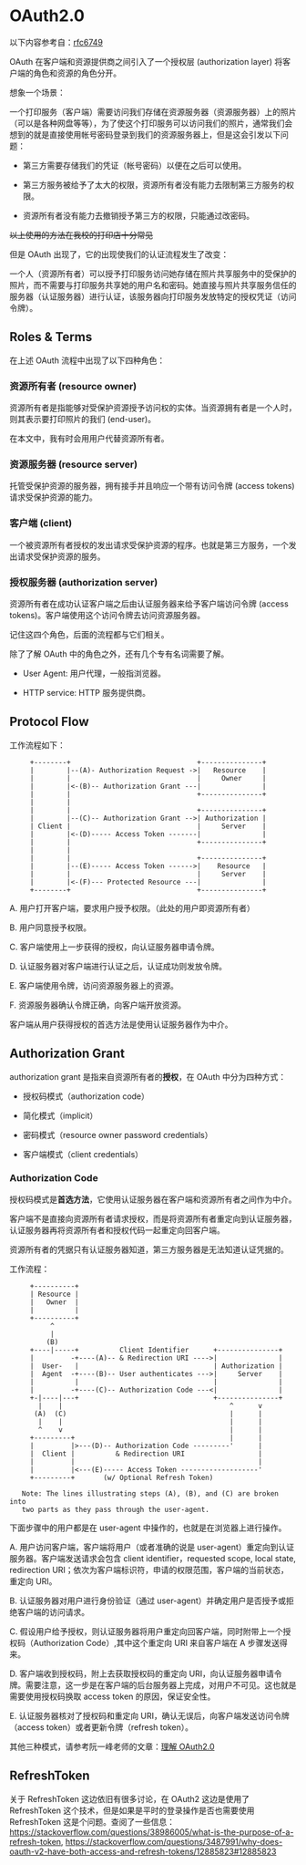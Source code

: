 # OAuth2.0

以下内容参考自：[rfc6749](https://datatracker.ietf.org/doc/html/rfc6749)

OAuth 在客户端和资源提供商之间引入了一个授权层 (authorization layer) 将客户端的角色和资源的角色分开。

想象一个场景：

一个打印服务（客户端）需要访问我们存储在资源服务器（资源服务器）上的照片（可以是各种网盘等等），为了使这个打印服务可以访问我们的照片，通常我们会想到的就是直接使用帐号密码登录到我们的资源服务器上，但是这会引发以下问题：

- 第三方需要存储我们的凭证（帐号密码）以便在之后可以使用。

- 第三方服务被给予了太大的权限，资源所有者没有能力去限制第三方服务的权限。

- 资源所有者没有能力去撤销授予第三方的权限，只能通过改密码。

~~以上使用的方法在我校的打印店十分常见~~

但是 OAuth 出现了，它的出现使我们的认证流程发生了改变：

一个人（资源所有者）可以授予打印服务访问她存储在照片共享服务中的受保护的照片，而不需要与打印服务共享她的用户名和密码。她直接与照片共享服务信任的服务器（认证服务器）进行认证，该服务器向打印服务发放特定的授权凭证（访问令牌）。

## Roles & Terms

在上述 OAuth 流程中出现了以下四种角色：

### 资源所有者 (resource owner)

资源所有者是指能够对受保护资源授予访问权的实体。当资源拥有者是一个人时，则其表示要打印照片的我们 (end-user)。

在本文中，我有时会用用户代替资源所有者。

### 资源服务器 (resource server)

托管受保护资源的服务器，拥有接手并且响应一个带有访问令牌 (access tokens) 请求受保护资源的能力。

### 客户端 (client)

一个被资源所有者授权的发出请求受保护资源的程序。也就是第三方服务，一个发出请求受保护资源的服务。

### 授权服务器 (authorization server)

资源所有者在成功认证客户端之后由认证服务器来给予客户端访问令牌 (access tokens)。客户端使用这个访问令牌去访问资源服务器。

记住这四个角色，后面的流程都与它们相关。

除了了解 OAuth 中的角色之外，还有几个专有名词需要了解。

- User Agent: 用户代理，一般指浏览器。

- HTTP service: HTTP 服务提供商。

## Protocol Flow

工作流程如下：

```
     +--------+                               +---------------+
     |        |--(A)- Authorization Request ->|   Resource    |
     |        |                               |     Owner     |
     |        |<-(B)-- Authorization Grant ---|               |
     |        |                               +---------------+
     |        |
     |        |                               +---------------+
     |        |--(C)-- Authorization Grant -->| Authorization |
     | Client |                               |     Server    |
     |        |<-(D)----- Access Token -------|               |
     |        |                               +---------------+
     |        |
     |        |                               +---------------+
     |        |--(E)----- Access Token ------>|    Resource   |
     |        |                               |     Server    |
     |        |<-(F)--- Protected Resource ---|               |
     +--------+                               +---------------+
```

A. 用户打开客户端，要求用户授予权限。（此处的用户即资源所有者）

B. 用户同意授予权限。

C. 客户端使用上一步获得的授权，向认证服务器申请令牌。

D. 认证服务器对客户端进行认证之后，认证成功则发放令牌。

E. 客户端使用令牌，访问资源服务器上的资源。

F. 资源服务器确认令牌正确，向客户端开放资源。

客户端从用户获得授权的首选方法是使用认证服务器作为中介。

## Authorization Grant

authorization grant 是指来自资源所有者的**授权**，在 OAuth 中分为四种方式：

- 授权码模式（authorization code）

- 简化模式（implicit）

- 密码模式（resource owner password credentials）

- 客户端模式（client credentials）

### Authorization Code

授权码模式是**首选方法**，它使用认证服务器在客户端和资源所有者之间作为中介。

客户端不是直接向资源所有者请求授权，而是将资源所有者重定向到认证服务器，认证服务器再将资源所有者和授权代码一起重定向回客户端。

资源所有者的凭据只有认证服务器知道，第三方服务器是无法知道认证凭据的。

工作流程：

```
     +----------+
     | Resource |
     |   Owner  |
     |          |
     +----------+
          ^
          |
         (B)
     +----|-----+          Client Identifier      +---------------+
     |         -+----(A)-- & Redirection URI ---->|               |
     |  User-   |                                 | Authorization |
     |  Agent  -+----(B)-- User authenticates --->|     Server    |
     |          |                                 |               |
     |         -+----(C)-- Authorization Code ---<|               |
     +-|----|---+                                 +---------------+
       |    |                                         ^      v
      (A)  (C)                                        |      |
       |    |                                         |      |
       ^    v                                         |      |
     +---------+                                      |      |
     |         |>---(D)-- Authorization Code ---------'      |
     |  Client |          & Redirection URI                  |
     |         |                                             |
     |         |<---(E)----- Access Token -------------------'
     +---------+       (w/ Optional Refresh Token)

   Note: The lines illustrating steps (A), (B), and (C) are broken into
   two parts as they pass through the user-agent.
```

下面步骤中的用户都是在 user-agent 中操作的，也就是在浏览器上进行操作。

A. 用户访问客户端，客户端将用户（或者准确的说是 user-agent）重定向到认证服务器。客户端发送请求会包含 client identifier，requested scope, local state, redirection URI；依次为客户端标识符，申请的权限范围，客户端的当前状态，重定向 URI。

B. 认证服务器对用户进行身份验证（通过 user-agent）并确定用户是否授予或拒绝客户端的访问请求。

C. 假设用户给予授权，则认证服务器将用户重定向回客户端，同时附带上一个授权码（Authorization Code）,其中这个重定向 URI 来自客户端在 A 步骤发送得来。

D. 客户端收到授权码，附上去获取授权码的重定向 URI，向认证服务器申请令牌。需要注意，这一步是在客户端的后台服务器上完成，对用户不可见。这也就是需要使用授权码换取 access token 的原因，保证安全性。

E. 认证服务器核对了授权码和重定向 URI，确认无误后，向客户端发送访问令牌（access token）或者更新令牌（refresh token）。

其他三种模式，请参考阮一峰老师的文章：[理解 OAuth2.0](https://www.ruanyifeng.com/blog/2014/05/oauth_2_0.html)

## RefreshToken

关于 RefreshToken 这边依旧有很多讨论，在 OAuth2 这边是使用了 RefreshToken 这个技术，但是如果是平时的登录操作是否也需要使用 RefreshToken 这是个问题。查阅了一些信息：https://stackoverflow.com/questions/38986005/what-is-the-purpose-of-a-refresh-token, https://stackoverflow.com/questions/3487991/why-does-oauth-v2-have-both-access-and-refresh-tokens/12885823#12885823
